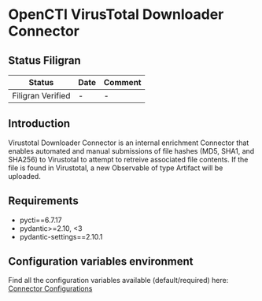 # OpenCTI VirusTotal Downloader Connector

## Status Filigran

| Status            | Date | Comment |
|-------------------|------|---------|
| Filigran Verified | -    | -       |

## Introduction
Virustotal Downloader Connector is an internal enrichment Connector that enables automated and manual submissions of file hashes (MD5, SHA1, and SHA256) to Virustotal to attempt to retreive associated file contents. If the file is found in Virustotal, a new Observable of type Artifact will be uploaded.

## Requirements

- pycti==6.7.17
- pydantic>=2.10, <3
- pydantic-settings==2.10.1

## Configuration variables environment

Find all the configuration variables available (default/required) here: [Connector Configurations](./__metadata__)